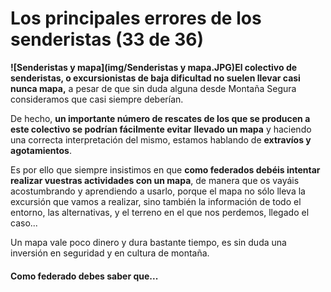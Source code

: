 # Los principales errores de los senderistas (33 de 36)

**![Senderistas y mapa](img/Senderistas y mapa.JPG)El colectivo de senderistas, o excursionistas de baja dificultad no suelen llevar casi nunca mapa,** a pesar de que sin duda alguna desde Montaña Segura consideramos que casi siempre deberían.

De hecho, **un importante número de rescates de los que se producen a este colectivo se podrían fácilmente evitar** **llevado un mapa** y haciendo una correcta interpretación del mismo, estamos hablando de **extravíos y agotamientos**.

Es por ello que siempre insistimos en que **como federados debéis intentar realizar vuestras actividades con un mapa**, de manera que os vayáis acostumbrando y aprendiendo a usarlo, porque el mapa no sólo lleva la excursión que vamos a realizar, sino también la información de todo el entorno, las alternativas, y el terreno en el que nos perdemos, llegado el caso...

Un mapa vale poco dinero y dura bastante tiempo, es sin duda una inversión en seguridad y en cultura de montaña.

#### Como federado debes saber que...